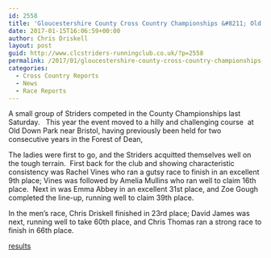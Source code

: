 ```yaml
---
id: 2558
title: 'Gloucestershire County Cross Country Championships &#8211; Old Down 07/01/2017'
date: 2017-01-15T16:06:59+00:00
author: Chris Driskell
layout: post
guid: http://www.clcstriders-runningclub.co.uk/?p=2558
permalink: /2017/01/gloucestershire-county-cross-country-championships-old-down-07012016/
categories:
  - Cross Country Reports
  - News
  - Race Reports
---
```

A small group of Striders competed in the County Championships last Saturday.   This year the event moved to a hilly and challenging course  at Old Down Park near Bristol, having previously been held for two consecutive years in the Forest of Dean,

The ladies were first to go, and the Striders acquitted themselves well on the tough terrain.  First back for the club and showing characteristic consistency was Rachel Vines who ran a gutsy race to finish in an excellent 9th place; Vines was followed by Amelia Mullins who ran well to claim 16th place.  Next in was Emma Abbey in an excellent 31st place, and Zoe Gough completed the line-up, running well to claim 39th place.

In the men&#8217;s race, Chris Driskell finished in 23rd place; David James was next, running well to take 60th place, and Chris Thomas ran a strong race to finish in 66th place.

[results](https://www.athletics4u.co.uk/app/download/5915076/GlosAAA+Cross+Country+Champs+2017+-+version+2.pdf)

&nbsp;

&nbsp;